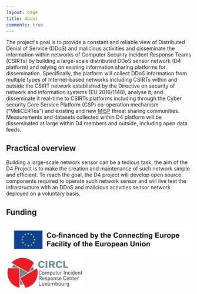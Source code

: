 ```yaml
---
layout: page
title: About
comments: true
---
```


The project's goal is to provide a constant and reliable view of Distributed Denial of Service (DDoS) and malicious activities and disseminate the information within networks of Computer Security Incident Response Teams (CSIRTs) by building a large-scale distributed DDoS sensor network (D4 platform) and relying on existing information sharing platforms for dissemination. Specifically, the platform will collect DDoS information from multiple types of Internet-based networks including CSIRTs within and outside the CSIRT network established by the Directive on security of network and information systems (EU 2016/1148), analyse it, and disseminate it real-time to CSIRTs platforms including through the Cyber security Core Service Platform (CSP) co-operation mechanism (“MeliCERTes”) and existing and new [MISP](https://www.misp-project.org/) threat sharing communities. Measurements and datasets collected within D4 platform will be disseminated at large within D4 members and outside, including open data feeds.

## Practical overview

Building a large-scale network sensor can be a tedious task, the aim of the D4 Project is to make the creation and maintenance of such network simple and efficient. To reach the goal, the D4 project will develop open source components required to operate such network sensor and will live test the infrastructure with an DDoS and malicious activities sensor network deployed on a voluntary basis.

## Funding

![](/assets/images/cef.png)
[![](/assets/images/circl.png)](https://www.circl.lu/)
